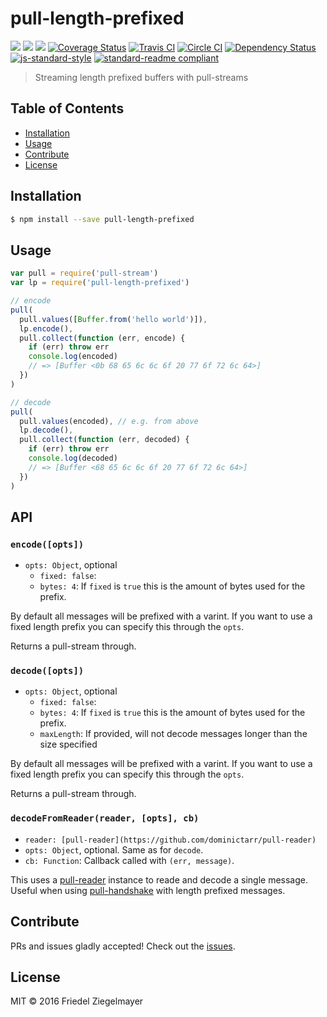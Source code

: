 # pull-length-prefixed

[![](https://img.shields.io/badge/made%20by-Protocol%20Labs-blue.svg?style=flat-square)](http://ipn.io)
[![](https://img.shields.io/badge/project-IPFS-blue.svg?style=flat-square)](http://ipfs.io/)
[![](https://img.shields.io/badge/freenode-%23ipfs-blue.svg?style=flat-square)](http://webchat.freenode.net/?channels=%23ipfs)
[![Coverage Status](https://coveralls.io/repos/github/dignifiedquire/pull-length-prefixed/badge.svg?branch=master)](https://coveralls.io/github/dignifiedquire/pull-length-prefixed?branch=master)
[![Travis CI](https://travis-ci.org/dignifiedquire/pull-length-prefixed.svg?branch=master)](https://travis-ci.org/dignifiedquire/pull-length-prefixed)
[![Circle CI](https://circleci.com/gh/dignifiedquire/pull-length-prefixed.svg?style=svg)](https://circleci.com/gh/dignifiedquire/pull-length-prefixed)
[![Dependency Status](https://david-dm.org/dignifiedquire/pull-length-prefixed.svg?style=flat-square)](https://david-dm.org/dignifiedquire/pull-length-prefixed) [![js-standard-style](https://img.shields.io/badge/code%20style-standard-brightgreen.svg?style=flat-square)](https://github.com/feross/standard)
[![standard-readme compliant](https://img.shields.io/badge/standard--readme-OK-green.svg?style=flat-square)](https://github.com/RichardLitt/standard-readme)

> Streaming length prefixed buffers with pull-streams

## Table of Contents

- [Installation](#installation)
- [Usage](#usage)
- [Contribute](#contribute)
- [License](#license)

## Installation

```bash
$ npm install --save pull-length-prefixed
```

## Usage

```js
var pull = require('pull-stream')
var lp = require('pull-length-prefixed')

// encode
pull(
  pull.values([Buffer.from('hello world')]),
  lp.encode(),
  pull.collect(function (err, encode) {
    if (err) throw err
    console.log(encoded)
    // => [Buffer <0b 68 65 6c 6c 6f 20 77 6f 72 6c 64>]
  })
)

// decode
pull(
  pull.values(encoded), // e.g. from above
  lp.decode(),
  pull.collect(function (err, decoded) {
    if (err) throw err
    console.log(decoded)
    // => [Buffer <68 65 6c 6c 6f 20 77 6f 72 6c 64>]
  })
)
```

## API

### `encode([opts])`

- `opts: Object`, optional
  - `fixed: false`:
  - `bytes: 4`: If `fixed` is `true` this is the amount of bytes used for the prefix.

By default all messages will be prefixed with a varint. If you want to use a fixed length prefix you can specify this through the `opts`.

Returns a pull-stream through.

### `decode([opts])`

- `opts: Object`, optional
  - `fixed: false`:
  - `bytes: 4`: If `fixed` is `true` this is the amount of bytes used for the prefix.
  - `maxLength`: If provided, will not decode messages longer than the size specified

By default all messages will be prefixed with a varint. If you want to use a fixed length prefix you can specify this through the `opts`.


Returns a pull-stream through.

### `decodeFromReader(reader, [opts], cb)`

- `reader: [pull-reader](https://github.com/dominictarr/pull-reader)`
- `opts: Object`, optional. Same as for `decode`.
- `cb: Function`: Callback called with `(err, message)`.

This uses a [pull-reader](https://github.com/dominictarr/pull-reader) instance to reade and decode a single message. Useful when using [pull-handshake](https://github.com/pull-stream/pull-handshake) with length prefixed messages.


## Contribute

PRs and issues gladly accepted! Check out the [issues](//github.com/dignifiedquire/pull-length-prefixed/issues).

## License

MIT © 2016 Friedel Ziegelmayer
